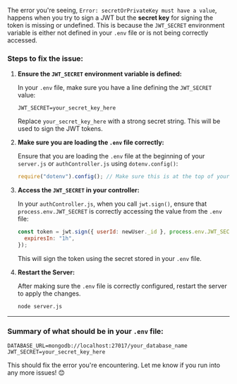 The error you're seeing, `Error: secretOrPrivateKey must have a value`, happens when you try to sign a JWT but the **secret key** for signing the token is missing or undefined. This is because the `JWT_SECRET` environment variable is either not defined in your `.env` file or is not being correctly accessed.

### Steps to fix the issue:

1. **Ensure the `JWT_SECRET` environment variable is defined:**

   In your `.env` file, make sure you have a line defining the `JWT_SECRET` value:

   ```env
   JWT_SECRET=your_secret_key_here
   ```

   Replace `your_secret_key_here` with a strong secret string. This will be used to sign the JWT tokens.

2. **Make sure you are loading the `.env` file correctly:**

   Ensure that you are loading the `.env` file at the beginning of your `server.js` or `authController.js` using `dotenv.config()`:

   ```javascript
   require("dotenv").config(); // Make sure this is at the top of your server.js or authController.js
   ```

3. **Access the `JWT_SECRET` in your controller:**

   In your `authController.js`, when you call `jwt.sign()`, ensure that `process.env.JWT_SECRET` is correctly accessing the value from the `.env` file:

   ```javascript
   const token = jwt.sign({ userId: newUser._id }, process.env.JWT_SECRET, {
     expiresIn: "1h",
   });
   ```

   This will sign the token using the secret stored in your `.env` file.

4. **Restart the Server:**

   After making sure the `.env` file is correctly configured, restart the server to apply the changes.

   ```bash
   node server.js
   ```

---

### Summary of what should be in your `.env` file:

```env
DATABASE_URL=mongodb://localhost:27017/your_database_name
JWT_SECRET=your_secret_key_here
```

This should fix the error you're encountering. Let me know if you run into any more issues! 😊
